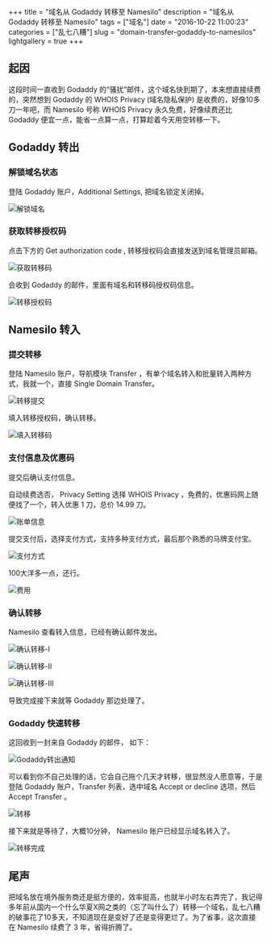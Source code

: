 +++
title = "域名从 Godaddy 转移至 Namesilo"
description = "域名从 Godaddy 转移至 Namesilo"
tags = ["域名"]
date = "2016-10-22 11:00:23"
categories = ["乱七八糟"]
slug = "domain-transfer-godaddy-to-namesilos"
lightgallery = true
+++

## 起因

这段时间一直收到 Godaddy 的“骚扰”邮件，这个域名快到期了，本来想直接续费的，突然想到 Godaddy 的 WHOIS Privacy (域名隐私保护) 是收费的，好像10多刀一年吧，而 Namesilo 号称 WHOIS Privacy 永久免费，好像续费还比 Godaddy 便宜一点，能省一点算一点，打算趁着今天用空转移一下。

## Godaddy 转出

### 解锁域名状态

登陆 Godaddy 账户，Additional Settings, 把域名锁定关闭掉。

![解锁域名](DomianLockOff.png "解锁域名")

### 获取转移授权码

点击下方的 Get authorization code , 转移授权码会直接发送到域名管理员邮箱。

![获取转移码](GetAuthorizationCode.png "获取转移码")

会收到 Godaddy 的邮件，里面有域名和转移码授权码信息。

![转移授权码](AuthorizationCode.png "转移授权码")

## Namesilo 转入

### 提交转移

登陆 Namesilo 账户，导航模块 Transfer ，有单个域名转入和批量转入两种方式，我就一个，直接 Single Domain Transfer。

![转移提交](transfer0.png "转移提交")

填入转移授权码，确认转移。

![填入转移码](transfer1.png "填入转移码")

### 支付信息及优惠码

提交后确认支付信息。

自动续费选否， Privacy Setting 选择 WHOIS Privacy ，免费的，优惠码网上随便找了一个，转入优惠 1 刀，总价 14.99 刀。

![账单信息](cartcontents.png "账单信息")

提交支付后，选择支付方式，支持多种支付方式，最后那个熟悉的马牌支付宝。

![支付方式](payment0.png "支付方式")

100大洋多一点，还行。

![费用](payment1.png "费用")

### 确认转移

Namesilo 查看转入信息，已经有确认邮件发出。

![确认转移-I](ConfirmTransfer0.png "确认转移-I")

![确认转移-II](ConfirmTransfer1.png "确认转移-II")

![确认转移-III](ConfirmTransfer2.png "确认转移-III")

导致完成接下来就等 Godaddy 那边处理了。

### Godaddy 快速转移

这回收到一封来自 Godaddy 的邮件， 如下：

![Godaddy转出通知](godaddy-transfe-out.png "Godaddy转出通知")

可以看到你不自己处理的话，它会自己拖个几天才转移，很显然没人愿意等，于是登陆 Godaddy 账户，Transfer 列表，选中域名 Accept or decline 选项，然后Accept Transfer 。

![转移](AcceptTransfer.png "转移")

接下来就是等待了，大概10分钟， Namesilo 账户已经显示域名转入了。


![转移完成](TransferSuccess.png "转移完成")

## 尾声

把域名放在境外服务商还是挺方便的，效率挺高，也就半小时左右弄完了，我记得多年前从国内一个什么华夏X网之类的（忘了叫什么了）转移一个域名，乱七八糟的破事花了10多天，不知道现在是变好了还是变得更烂了。为了省事，这次直接在 Namesilo 续费了 3 年，省得折腾了。